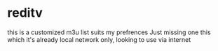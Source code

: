 # reditv
this is a customized m3u list suits my prefrences
Just missing one this which it's already local network only, looking to use via internet
